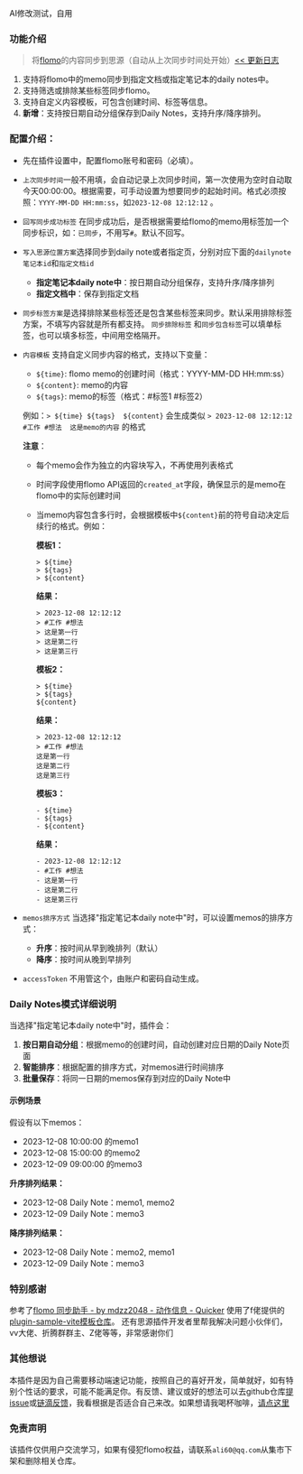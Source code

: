 AI修改测试，自用

### 功能介绍

> 将[flomo](https://v.flomoapp.com/)的内容同步到思源（自动从上次同步时间处开始）[<< 更新日志](https://github.com/winter60/plugin-flomo-sync/blob/main/CHANGELOG.md)

1. 支持将flomo中的memo同步到指定文档或指定笔记本的daily notes中。
2. 支持筛选或排除某些标签同步flomo。
3. 支持自定义内容模板，可包含创建时间、标签等信息。
4. **新增**：支持按日期自动分组保存到Daily Notes，支持升序/降序排列。



### 配置介绍：
* 先在插件设置中，配置flomo账号和密码（必填）。
* `上次同步时间`一般不用填，会自动记录上次同步时间，第一次使用为空时自动取今天00:00:00。根据需要，可手动设置为想要同步的起始时间。格式必须按照：`YYYY-MM-DD HH:mm:ss`，如`2023-12-08 12:12:12` 。
* `回写同步成功标签` 在同步成功后，是否根据需要给flomo的memo用标签加一个同步标识，如：`已同步`，不用写`#`。默认不回写。
* `写入思源位置方案`选择同步到daily note或者指定页，分别对应下面的`dailynote笔记本id`和`指定文档id`
  - **指定笔记本daily note中**：按日期自动分组保存，支持升序/降序排列
  - **指定文档中**：保存到指定文档
* `同步标签方案`是选择排除某些标签还是包含某些标签来同步。默认采用排除标签方案，不填写内容就是所有都支持。 `同步排除标签` 和`同步包含标签`可以填单标签，也可以填多标签，中间用空格隔开。
* `内容模板` 支持自定义同步内容的格式，支持以下变量：
  - `${time}`: flomo memo的创建时间（格式：YYYY-MM-DD HH:mm:ss）
  - `${content}`: memo的内容
  - `${tags}`: memo的标签（格式：#标签1 #标签2）
  
  例如：`> ${time} ${tags}  ${content}` 会生成类似 `> 2023-12-08 12:12:12 #工作 #想法  这是memo的内容` 的格式
  
  **注意**：
  - 每个memo会作为独立的内容块写入，不再使用列表格式
  - 时间字段使用flomo API返回的`created_at`字段，确保显示的是memo在flomo中的实际创建时间
  - 当memo内容包含多行时，会根据模板中`${content}`前的符号自动决定后续行的格式。例如：

    **模板1：**
    ```
    > ${time}
    > ${tags}  
    > ${content}
    ```
    **结果：**
    ```
    > 2023-12-08 12:12:12
    > #工作 #想法  
    > 这是第一行
    > 这是第二行
    > 这是第三行
    ```

    **模板2：**
    ```
    > ${time}
    > ${tags}  
    ${content}
    ```
    **结果：**
    ```
    > 2023-12-08 12:12:12
    > #工作 #想法  
    这是第一行
    这是第二行
    这是第三行
    ```

    **模板3：**
    ```
    - ${time}
    - ${tags}  
    - ${content}
    ```
    **结果：**
    ```
    - 2023-12-08 12:12:12
    - #工作 #想法  
    - 这是第一行
    - 这是第二行
    - 这是第三行
    ```
* `memos排序方式` 当选择"指定笔记本daily note中"时，可以设置memos的排序方式：
  - **升序**：按时间从早到晚排列（默认）
  - **降序**：按时间从晚到早排列
* `accessToken` 不用管这个，由账户和密码自动生成。

### Daily Notes模式详细说明

当选择"指定笔记本daily note中"时，插件会：

1. **按日期自动分组**：根据memo的创建时间，自动创建对应日期的Daily Note页面
2. **智能排序**：根据配置的排序方式，对memos进行时间排序
3. **批量保存**：将同一日期的memos保存到对应的Daily Note中

#### 示例场景
假设有以下memos：
- 2023-12-08 10:00:00 的memo1
- 2023-12-08 15:00:00 的memo2  
- 2023-12-09 09:00:00 的memo3

**升序排列结果：**
- 2023-12-08 Daily Note：memo1, memo2
- 2023-12-09 Daily Note：memo3

**降序排列结果：**
- 2023-12-08 Daily Note：memo2, memo1
- 2023-12-09 Daily Note：memo3

### 特别感谢
参考了[flomo 同步助手 - by mdzz2048 - 动作信息 - Quicker](https://getquicker.net/Sharedaction?code=02ed5443-2dc2-47a1-2ed0-08db2d92bfe7) 
使用了f佬提供的[plugin-sample-vite模板仓库](https://github.com/frostime/plugin-sample-vite)。
还有思源插件开发者里帮我解决问题小伙伴们，vv大佬、折腾群群主、Z佬等等，非常感谢你们

### 其他想说
本插件是因为自己需要移动端速记功能，按照自己的喜好开发，简单就好，如有特别个性话的要求，可能不能满足你。有反馈、建议或好的想法可以去github仓库[提issue](https://github.com/winter60/plugin-flomo-sync)或[链滴反馈](https://ld246.com/article/1702016411231)，我看根据是否适合自己来改。如果想请我喝杯咖啡，[请点这里](https://afdian.net/a/firework)

### 免责声明
该插件仅供用户交流学习，如果有侵犯flomo权益，请联系`ali60@qq.com`从集市下架和删除相关仓库。